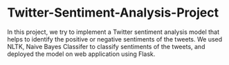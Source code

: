 # Twitter-Sentiment-Analysis-Project

In this project, we try to implement a Twitter sentiment analysis model that helps to identify the positive or negative sentiments of the tweets.
We used NLTK, Naive Bayes Classifer to classify sentiments of the tweets, and deployed the model on web application using Flask.
